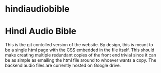 # hindiaudiobible
Hindi Audio Bible
=================

This is the git contolled version  of the website. By design, this is meant
to be a single html page with the CSS embedded in the file itself. This should
make creating multiple redundant copies of the front end trivial since it can
be as simple as emailing the html file around to whoever wants a copy. The
backend audio files are currently hosted on Google drive.

